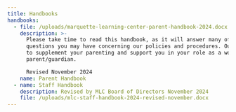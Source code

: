 ```yaml
---
title: Handbooks
handbooks:
  - file: /uploads/marquette-learning-center-parent-handbook-2024.docx
    description: >-
      Please take time to read this handbook, as it will answer many of the
      questions you may have concerning our policies and procedures. Our goal is
      to supplement your parenting and support you in your role as a working
      parent/guardian.

      Revised November 2024
    name: Parent Handbook
  - name: Staff Handbook
    description: Revised by MLC Board of Directors November 2024
    file: /uploads/mlc-staff-handbook-2024-revised-november.docx
---
```

